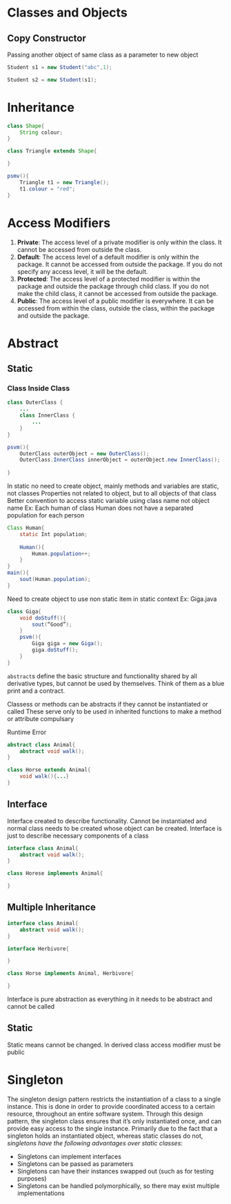 # Classes and Objects
## Copy Constructor
Passing another object of same class as a parameter to new object
```java
Student s1 = new Student("abc",1);

Student s2 = new Student(s1);
```

# Inheritance

```java
class Shape{
	String colour;
}

class Triangle extends Shape{

}

psmv(){
	Triangle t1 = new Triangle();
	t1.colour = "red";
}
```

# Access Modifiers
1.  **Private**: The access level of a private modifier is only within the class. It cannot be accessed from outside the class.
2.  **Default**: The access level of a default modifier is only within the package. It cannot be accessed from outside the package. If you do not specify any access level, it will be the default.
3.  **Protected**: The access level of a protected modifier is within the package and outside the package through child class. If you do not make the child class, it cannot be accessed from outside the package.
4.  **Public**: The access level of a public modifier is everywhere. It can be accessed from within the class, outside the class, within the package and outside the package.

# Abstract

## Static

### Class Inside Class
```java
class OuterClass {
    ...
    class InnerClass {
        ...
    }
}

psvm(){
	OuterClass outerObject = new OuterClass();
	OuterClass.InnerClass innerObject = outerObject.new InnerClass();
	
}
```

In static no need to create object, mainly methods and variables are static, not classes
Properties not related to object, but to all objects of that class
Better convention to access static variable using class name not object name
Ex: Each human of class Human does not have a separated population for each person
```java
Class Human{
	static Int population;
	
	Human(){
		Human.population++;
	}
}
main(){
	sout(Human.population);
}
```

Need to create object to use non static item in static context
Ex:
Giga.java
```java
class Giga{
	void doStuff(){
		sout(“Good”);
	}
	psvm(){
		Giga giga = new Giga();
		giga.doStuff();
	}
}
```

`abstract`s define the basic structure and functionality shared by all derivative types, but cannot be used by themselves. Think of them as a blue print and a contract.

Classess or methods can be abstracts if they cannot be instantiated or called
These serve only to be used in inherited functions to make a method or attribute compulsary

Runtime Error

```java
abstract class Animal{
	abstract void walk();
}

class Horse extends Animal{
	void walk(){...}
}
```

## Interface
Interface created to describe functionality. Cannot be instantiated and normal class needs to be created whose object can be created. Interface is just to describe necessary components of a class
```java
interface class Animal{
	abstract void walk();
}

class Horese implements Animal{

}

```
## Multiple Inheritance
```java
interface class Animal{
	abstract void walk();
}

interface Herbivore{

}

class Horse implements Animal, Herbivore{

}
```

Interface is pure abstraction as everything in it needs to be abstract and cannot be called

## Static
Static means cannot be changed. In derived class access modifier must be public


# Singleton
The singleton design pattern restricts the instantiation of a class to a single instance. This is done in order to provide coordinated access to a certain resource, throughout an entire software system. Through this design pattern, the singleton class ensures that it’s only instantiated once, and can provide easy access to the single instance.
Primarily due to the fact that a singleton holds an instantiated object, whereas static classes do not, _singletons have the following advantages over static classes_:
-   Singletons can implement interfaces
-   Singletons can be passed as parameters
-   Singletons can have their instances swapped out (such as for testing purposes)
-   Singletons can be handled polymorphically, so there may exist multiple implementations
